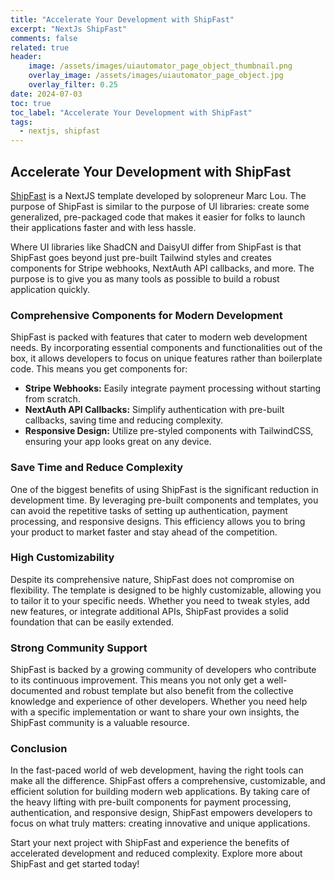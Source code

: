 ```yaml
---
title: "Accelerate Your Development with ShipFast"
excerpt: "NextJs ShipFast"
comments: false
related: true
header:
    image: /assets/images/uiautomator_page_object_thumbnail.png
    overlay_image: /assets/images/uiautomator_page_object.jpg
    overlay_filter: 0.25
date: 2024-07-03
toc: true
toc_label: "Accelerate Your Development with ShipFast"
tags:
  - nextjs, shipfast
---
```


## Accelerate Your Development with ShipFast

[ShipFast](https://shipfa.st/?via=shawn) is a NextJS template developed by solopreneur Marc Lou. The purpose of ShipFast is similar to the purpose of UI libraries: create some generalized, pre-packaged code that makes it easier for folks to launch their applications faster and with less hassle.

Where UI libraries like ShadCN and DaisyUI differ from ShipFast is that ShipFast goes beyond just pre-built Tailwind styles and creates components for Stripe webhooks, NextAuth API callbacks, and more. The purpose is to give you as many tools as possible to build a robust application quickly.

### Comprehensive Components for Modern Development

ShipFast is packed with features that cater to modern web development needs. By incorporating essential components and functionalities out of the box, it allows developers to focus on unique features rather than boilerplate code. This means you get components for:

- **Stripe Webhooks:** Easily integrate payment processing without starting from scratch.
- **NextAuth API Callbacks:** Simplify authentication with pre-built callbacks, saving time and reducing complexity.
- **Responsive Design:** Utilize pre-styled components with TailwindCSS, ensuring your app looks great on any device.

### Save Time and Reduce Complexity

One of the biggest benefits of using ShipFast is the significant reduction in development time. By leveraging pre-built components and templates, you can avoid the repetitive tasks of setting up authentication, payment processing, and responsive designs. This efficiency allows you to bring your product to market faster and stay ahead of the competition.

### High Customizability

Despite its comprehensive nature, ShipFast does not compromise on flexibility. The template is designed to be highly customizable, allowing you to tailor it to your specific needs. Whether you need to tweak styles, add new features, or integrate additional APIs, ShipFast provides a solid foundation that can be easily extended.

### Strong Community Support

ShipFast is backed by a growing community of developers who contribute to its continuous improvement. This means you not only get a well-documented and robust template but also benefit from the collective knowledge and experience of other developers. Whether you need help with a specific implementation or want to share your own insights, the ShipFast community is a valuable resource.

### Conclusion

In the fast-paced world of web development, having the right tools can make all the difference. ShipFast offers a comprehensive, customizable, and efficient solution for building modern web applications. By taking care of the heavy lifting with pre-built components for payment processing, authentication, and responsive design, ShipFast empowers developers to focus on what truly matters: creating innovative and unique applications.

Start your next project with ShipFast and experience the benefits of accelerated development and reduced complexity. Explore more about ShipFast and get started today!
